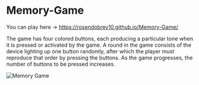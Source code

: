 # Memory-Game

You can play here -> https://rosendobrev10.github.io/Memory-Game/

The game has four colored buttons, each producing a particular tone when it is pressed or activated by the game. A round in the game consists of the device lighting up one button randomly, after which the player must reproduce that order by pressing the buttons. As the game progresses, the number of buttons to be pressed increases. 

![Memory Game](https://user-images.githubusercontent.com/104829819/200519667-e41653b5-6943-424e-b43d-5191f1668090.png)

